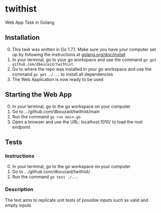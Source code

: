 # twithist
Web App Task in Golang

## Installation

0. This task was written in Go 1.7.1. Make sure you have your computer set up by following the instructions at [golang.org/doc/install](https://golang.org/doc/install)
0. In your terminal, go to your go workspace and use the command `go get github.com/dbouzaid/twithist`
0. Go to where the repo was installed in your go workspace and use the command `go get ./...` to install all dependencies
0. The Web Application is now ready to be used

## Starting the Web App

0. In your terminal, go to the go workspace on your computer
0. Go to .../github.com/dbouzaid/twithist/main
0. Run the command `go run main.go`
0. Open a browser and use the URL: localhost:1010/ to load the root endpoint

## Tests

### Instructions
0. In your terminal, go to the go workspace on your computer
0. Go to .../github.com/dbouzaid/twithist/
0. Run the command `go test ./...`

### Description
The test aims to replicate unit tests of possible inputs such as valid and empty inputs

